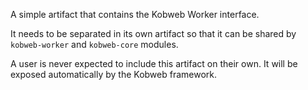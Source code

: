 A simple artifact that contains the Kobweb Worker interface.

It needs to be separated in its own artifact so that it can be shared by `kobweb-worker` and `kobweb-core` modules.

A user is never expected to include this artifact on their own. It will be exposed automatically by the Kobweb
framework.
